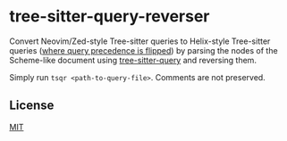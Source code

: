 # tree-sitter-query-reverser

Convert Neovim/Zed-style Tree-sitter queries to Helix-style Tree-sitter queries ([where query precedence is flipped](https://github.com/helix-editor/helix/issues/9436)) by parsing the nodes of the Scheme-like document using [tree-sitter-query](https://github.com/tree-sitter-grammars/tree-sitter-query) and reversing them.

Simply run `tsqr <path-to-query-file>`. Comments are not preserved.

## License

[MIT](LICENSE)
